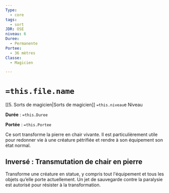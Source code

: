 ```yaml
---
Type:
  - core
tags:
  - sort
JDR: OSE
niveau: 6
Duree:
  - Permanente
Portee:
  - 36 mètres
Classe:
  - Magicien

---
```

# `=this.file.name`  

[[5. Sorts de magicien|Sorts de magicien]] `=this.niveau`e Niveau

**Durée** : `=this.Duree` 

**Portée** : `=this.Portee`

Ce sort transforme la pierre en chair vivante. Il est particulièrement utile pour redonner vie à une créature pétrifiée et rendre à son équipement son état normal.

## Inversé : Transmutation de chair en pierre

Transforme une créature en statue, y compris tout l'équipement et tous les objets qu’elle porte actuellement. Un jet de sauvegarde contre la paralysie est autorisé pour résister à la transformation.